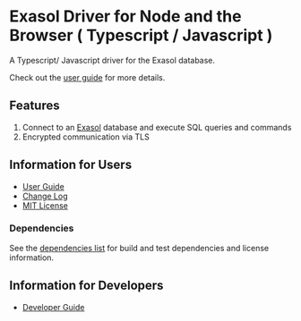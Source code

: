 # Exasol Driver for Node and the Browser ( Typescript / Javascript )

A Typescript/ Javascript driver for the Exasol database.

Check out the [user guide](doc/user_guide/user_guide.md) for more details.

## Features

1. Connect to an [Exasol](https://www.exasol.com/) database and execute SQL queries and commands
1. Encrypted communication via TLS

## Information for Users

- [User Guide](doc/user_guide/user_guide.md)
- [Change Log](doc/changes/changelog.md)
- [MIT License](LICENSE)

### Dependencies

See the [dependencies list](dependencies.md) for build and test dependencies and license information.

## Information for Developers

- [Developer Guide](doc/developer_guide/developer_guide.md)

